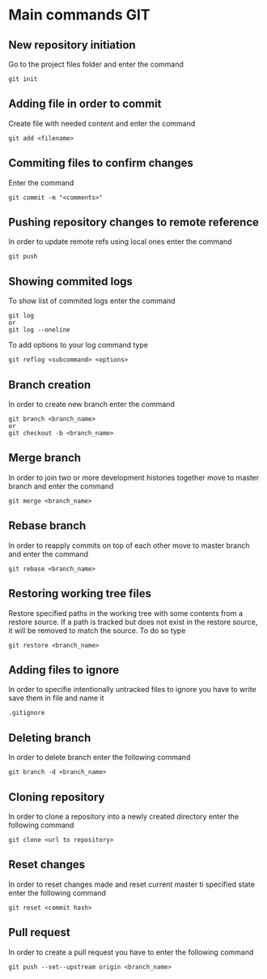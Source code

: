 # Main commands GIT

## New repository initiation

Go to the project files folder and enter the command
```
git init
```

## Adding file in order to commit

Create file with needed content and enter the command
```
git add <filename>
```
## Commiting files to confirm changes
Enter the command
```
git commit -m "<comments>"
```
## Pushing repository changes to remote reference
In order to update remote refs using local ones enter the command
```
git push
```
## Showing commited logs
To show list of commited logs enter the command
```
git log 
or 
git log --oneline
```
To add options to your log command type
```
git reflog <subcommand> <options>
```

## Branch creation
In order to create new branch enter the command
```
git branch <branch_name>
or 
git checkout -b <branch_name>
```
## Merge branch
In order to join two or more development histories together move to master branch and enter the command 
```
git merge <branch_name>
```
## Rebase branch
In order to reapply commits on top of each other move to master branch and enter the command 
```
git rebase <branch_name>
```
## Restoring working tree files

Restore specified paths in the working tree with some contents from a restore source. If a path is tracked but does not exist in the restore source, it will be removed to match the source. To do so type
```
git restore <branch_name>
```
## Adding files to ignore 
In order to specifie intentionally untracked files to ignore you have to write save them in file and name it
```
.gitignore
```
## Deleting branch
In order to delete branch enter the following command 
```
git branch -d <branch_name>
```
## Cloning repository
In order to clone a repository into a newly created directory enter the following command 
```
git clone <url to repository>
```
## Reset changes 
In order to reset changes made and reset current master ti specified state enter the following command 
```
git reset <commit hash>
```

## Pull request 
In order to create a pull request you have to enter the following command 
```
git push --set--upstream origin <branch_name>
```